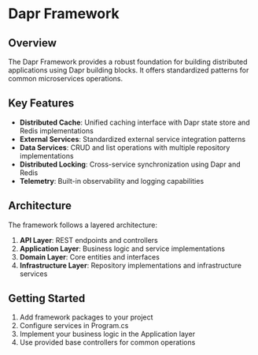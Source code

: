 # Dapr Framework

## Overview
The Dapr Framework provides a robust foundation for building distributed applications using Dapr building blocks. It offers standardized patterns for common microservices operations.

## Key Features
- **Distributed Cache**: Unified caching interface with Dapr state store and Redis implementations
- **External Services**: Standardized external service integration patterns
- **Data Services**: CRUD and list operations with multiple repository implementations
- **Distributed Locking**: Cross-service synchronization using Dapr and Redis
- **Telemetry**: Built-in observability and logging capabilities

## Architecture
The framework follows a layered architecture:
1. **API Layer**: REST endpoints and controllers
2. **Application Layer**: Business logic and service implementations
3. **Domain Layer**: Core entities and interfaces
4. **Infrastructure Layer**: Repository implementations and infrastructure services

## Getting Started
1. Add framework packages to your project
2. Configure services in Program.cs
3. Implement your business logic in the Application layer
4. Use provided base controllers for common operations


